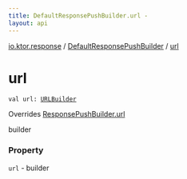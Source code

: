 ```yaml
---
title: DefaultResponsePushBuilder.url - 
layout: api
---
```


<div class='api-docs-breadcrumbs'><a href="../index.html">io.ktor.response</a> / <a href="index.html">DefaultResponsePushBuilder</a> / <a href="./url.html">url</a></div>

# url

<div class="signature"><code><span class="keyword">val </span><span class="identifier">url</span><span class="symbol">: </span><a href="../../io.ktor.http/-u-r-l-builder/index.html"><span class="identifier">URLBuilder</span></a></code></div>

Overrides <a href="../-response-push-builder/url.html">ResponsePushBuilder.url</a>

builder

### Property

<code>url</code> - builder